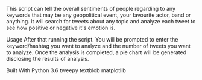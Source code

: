 This script can tell the overall sentiments of people regarding to any keywords that may be any geopolitical event, your favourite actor, band or anything. It will search for tweets about any topic and analyze each tweet to see how positive or negative it's emotion is.

Usage
After that running the script. You will be prompted to enter the keyword/hashtag you want to analyze and the number of tweets you want to analyze. Once the analysis is completed, a pie chart will be generated disclosing the results of analysis.

Built With
Python 3.6
tweepy
textblob
matplotlib
